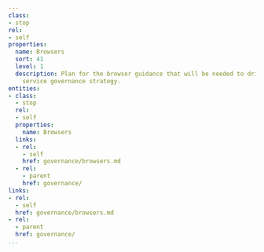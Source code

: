 ```yaml
---
class:
- stop
rel:
- self
properties:
  name: Browsers
  sort: 41
  level: 1
  description: Plan for the browser guidance that will be needed to drive a wider
    service governance strategy.
entities:
- class:
  - stop
  rel:
  - self
  properties:
    name: Browsers
  links:
  - rel:
    - self
    href: governance/browsers.md
  - rel:
    - parent
    href: governance/
links:
- rel:
  - self
  href: governance/browsers.md
- rel:
  - parent
  href: governance/
...
```

